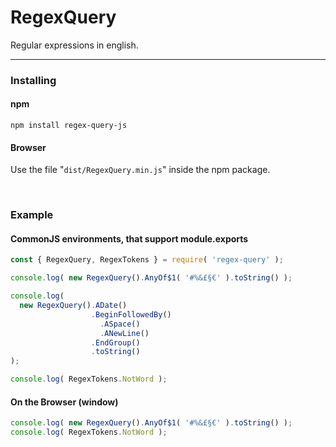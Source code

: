 # RegexQuery

Regular expressions in english.

---

### Installing

#### npm

`npm install regex-query-js`

#### Browser

Use the file "`dist/RegexQuery.min.js`" inside the npm package.

&nbsp;

### Example

#### CommonJS environments, that support module.exports

```js
const { RegexQuery, RegexTokens } = require( 'regex-query' );

console.log( new RegexQuery().AnyOf$1( '#%&£§€' ).toString() );

console.log(
  new RegexQuery().ADate()
                  .BeginFollowedBy()
                    .ASpace()
                    .ANewLine()
                  .EndGroup()
                  .toString()
);

console.log( RegexTokens.NotWord );

```

#### On the Browser (window)

```js
console.log( new RegexQuery().AnyOf$1( '#%&£§€' ).toString() );
console.log( RegexTokens.NotWord );
```
